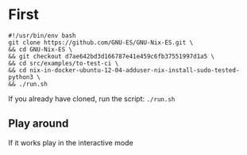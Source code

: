 # First

```
#!/usr/bin/env bash
git clone https://github.com/GNU-ES/GNU-Nix-ES.git \
&& cd GNU-Nix-ES \
&& git checkout d7ae642bd3d166787e41e459c6fb37551997d1a5 \
&& cd src/examples/to-test-ci \
&& cd nix-in-docker-ubuntu-12-04-adduser-nix-install-sudo-tested-python3 \
&& ./run.sh
```

If you already have cloned, run the script:
`./run.sh`


## Play around

If it works play in the interactive mode
